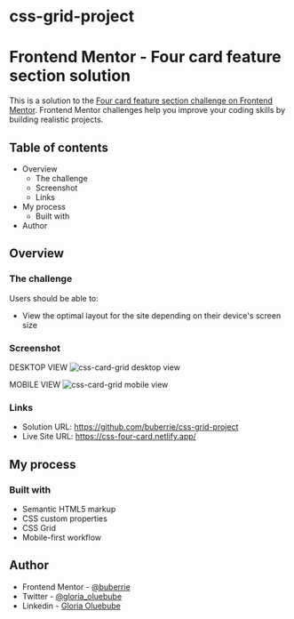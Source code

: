 # css-grid-project
# Frontend Mentor - Four card feature section solution

This is a solution to the [Four card feature section challenge on Frontend Mentor](https://www.frontendmentor.io/challenges/four-card-feature-section-weK1eFYK). Frontend Mentor challenges help you improve your coding skills by building realistic projects. 

## Table of contents

- Overview
  - The challenge
  - Screenshot
  - Links
- My process
  - Built with
- Author

## Overview

### The challenge

Users should be able to:

- View the optimal layout for the site depending on their device's screen size

### Screenshot
DESKTOP VIEW
![css-card-grid desktop view](https://user-images.githubusercontent.com/83277559/137622030-1d263bb5-7620-4141-a847-e532229b2fcd.jpg)
 

MOBILE VIEW
![css-card-grid mobile view](https://user-images.githubusercontent.com/83277559/137622065-81d18a9e-7a4f-418f-aada-9f643cfef321.jpg)

### Links

- Solution URL: https://github.com/buberrie/css-grid-project
- Live Site URL: https://css-four-card.netlify.app/

## My process

### Built with

- Semantic HTML5 markup
- CSS custom properties
- CSS Grid
- Mobile-first workflow

## Author

- Frontend Mentor - [@buberrie](https://www.frontendmentor.io/profile/buberrie)
- Twitter - [@gloria_oluebube](https://www.twitter.com/@gloria_oluebube)
- Linkedin - [Gloria Oluebube](https://www.linkedin.com/in/gloria-oluebube-b973461a3)

